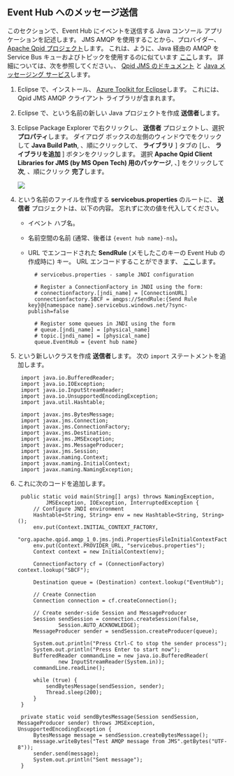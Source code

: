 ## Event Hub へのメッセージ送信

このセクションで、Event Hub にイベントを送信する Java コンソール アプリケーションを記述します。 JMS AMQP を使用することから、プロバイダー、 [Apache Qpid プロジェクト](http://qpid.apache.org/)します。 これは、ように、Java 経由の AMQP を Service Bus キューおよびトピックを使用するのに似ています [ここ](../service-bus/service-bus-java-how-to-use-jms-api-amqp.md)します。 詳細については、次を参照してください。、 [Qpid JMS のドキュメント](http://qpid.apache.org/releases/qpid-0.30/programming/book/QpidJMS.html) と [Java メッセージング サービス](http://www.oracle.com/technetwork/java/jms/index.html)します。

1. Eclipse で、インストール、 [Azure Toolkit for Eclipse](https://msdn.microsoft.com/library/azure/hh690946.aspx)します。 これには、Qpid JMS AMQP クライアント ライブラリが含まれます。

2. Eclipse で、という名前の新しい Java プロジェクトを作成 **送信者**します。

3. Eclipse Package Explorer で右クリックし、 **送信者** プロジェクトし、選択 **プロパティ**します。 ダイアログ ボックスの左側のウィンドウでをクリックして **Java Build Path**, 、順にクリックして、 **ライブラリ** ] タブの [し、 **ライブラリを追加** ] ボタンをクリックします。 選択 **Apache Qpid Client Libraries for JMS (by MS Open Tech) 用のパッケージ**, 、] をクリックして **次**, 、順にクリック **完了**します。

    ![][8]

4. という名前のファイルを作成する **servicebus.properties** のルートに、 **送信者** プロジェクトは、以下の内容。 忘れずに次の値を代入してください。
    - イベント ハブ名。
    - 名前空間の名前 (通常、後者は `{event hub name}-ns`)。
    - URL でエンコードされた **SendRule** (メモしたこのキーの Event Hub の作成時に) キー。 URL エンコードすることができます、 [ここ](http://www.w3schools.com/tags/ref_urlencode.asp)します。

            # servicebus.properties - sample JNDI configuration

            # Register a ConnectionFactory in JNDI using the form:
            # connectionfactory.[jndi_name] = [ConnectionURL]
            connectionfactory.SBCF = amqps://SendRule:{Send Rule key}@{namespace name}.servicebus.windows.net/?sync-publish=false

            # Register some queues in JNDI using the form
            # queue.[jndi_name] = [physical_name]
            # topic.[jndi_name] = [physical_name]
            queue.EventHub = {event hub name}

5. という新しいクラスを作成 **送信者**します。 次の `import` ステートメントを追加します。

        import java.io.BufferedReader;
        import java.io.IOException;
        import java.io.InputStreamReader;
        import java.io.UnsupportedEncodingException;
        import java.util.Hashtable;

        import javax.jms.BytesMessage;
        import javax.jms.Connection;
        import javax.jms.ConnectionFactory;
        import javax.jms.Destination;
        import javax.jms.JMSException;
        import javax.jms.MessageProducer;
        import javax.jms.Session;
        import javax.naming.Context;
        import javax.naming.InitialContext;
        import javax.naming.NamingException;

6. これに次のコードを追加します。

        public static void main(String[] args) throws NamingException,
                JMSException, IOException, InterruptedException {
            // Configure JNDI environment
            Hashtable<String, String> env = new Hashtable<String, String>();
            env.put(Context.INITIAL_CONTEXT_FACTORY,
                    "org.apache.qpid.amqp_1_0.jms.jndi.PropertiesFileInitialContextFactory");
            env.put(Context.PROVIDER_URL, "servicebus.properties");
            Context context = new InitialContext(env);

            ConnectionFactory cf = (ConnectionFactory) context.lookup("SBCF");

            Destination queue = (Destination) context.lookup("EventHub");

            // Create Connection
            Connection connection = cf.createConnection();

            // Create sender-side Session and MessageProducer
            Session sendSession = connection.createSession(false,
                    Session.AUTO_ACKNOWLEDGE);
            MessageProducer sender = sendSession.createProducer(queue);

            System.out.println("Press Ctrl-C to stop the sender process");
            System.out.println("Press Enter to start now");
            BufferedReader commandLine = new java.io.BufferedReader(
                    new InputStreamReader(System.in));
            commandLine.readLine();

            while (true) {
                sendBytesMessage(sendSession, sender);
                Thread.sleep(200);
            }
        }

        private static void sendBytesMessage(Session sendSession, MessageProducer sender) throws JMSException, UnsupportedEncodingException {
            BytesMessage message = sendSession.createBytesMessage();
            message.writeBytes("Test AMQP message from JMS".getBytes("UTF-8"));
            sender.send(message);
            System.out.println("Sent message");
        }



<!-- Images -->
[8]: ./media/service-bus-event-hubs-getstarted/create-sender-java1.png

